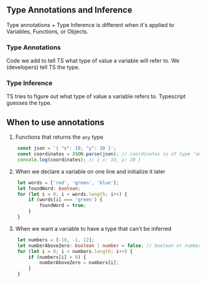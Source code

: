 ## Type Annotations and Inference

Type annotations + Type Inference is different when it's applied to Variables, Functions, or Objects.

### Type Annotations
Code we add to tell TS what type of value a variable will refer to. 
We (developers) tell TS the type.

### Type Inference
TS tries to figure out what type of value a variable refers to.
Typescript guesses the type.


## When to use annotations
1. Functions that returns the `any` type

``` ts
    const json = '{ "x": 10, "y": 20 }';
    const coordinates = JSON.parse(json); // coordinates is of type 'any'  
    console.log(coordinates); // { x: 10, y: 20 }
```

2. When we declare a variable on one line and initialize it later

``` ts
    let words = ['red', 'green', 'blue'];
    let foundWord: boolean; 
    for (let i = 0; i < words.length; i++) {
        if (words[i] === 'green') {
            foundWord = true;
        }
    }
```

3. When we want a variable to have a type that can't be inferred

``` ts
    let numbers = [-10, -1, 12];
    let numberAboveZero: boolean | number = false; // boolean or number
    for (let i = 0; i < numbers.length; i++) {
        if (numbers[i] > 0) {
            numberAboveZero = numbers[i];
        }
    }
```
